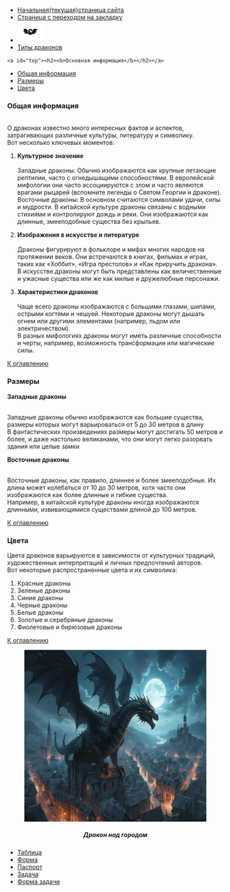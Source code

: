 <head>
    <meta charset="UTF-8">
    <title>Драконы</title>
</head>

<body>

<ul>
    <li><a href="file:///D:/%D1%83%D1%87%D0%B5%D0%B1%D0%B0/%D1%81%D0%B0%D0%B9%D1%82/1-5.html" target="_self">Начальная(текущая)страница сайта</a>
    <li><a href="file:///D:/%D1%83%D1%87%D0%B5%D0%B1%D0%B0/%D1%81%D0%B0%D0%B9%D1%82/1-5.html#head1" target="_self">Страница с переходом на закладку</a>
    <li><a href="https://dracons.fandom.com/ru/wiki/%D0%9A%D0%BB%D0%B0%D1%81%D1%81%D1%8B_%D0%B4%D1%80%D0%B0%D0%BA%D0%BE%D0%BD%D0%BE%D0%B2"  target="_blank"><img height="50px" src="иконка.png"></a>
    <li><a href="https://dracons.fandom.com/ru/wiki/%D0%A2%D0%B8%D0%BF%D1%8B_%D0%94%D1%80%D0%B0%D0%BA%D0%BE%D0%BD%D0%BE%D0%B2"  target="_blank">Типы драконов</a>
</ul>

    <a id="top"><h2><b>Основная информация</b></h2></a>
<ul>
    <li><a href="#head1" target="_self">Общая информация</a></li>
	<li><a href="#head2" target="_self">Размеры</a></li>
	<li><a href="#head3" target="_self">Цвета</a></li>
</ul>

<a id="head1"><h3>Общая информация</a></h3>
<p><br>О драконах известно много интересных фактов и аспектов, затрагивающих различные культуры, литературу и символику. 
<br>Вот несколько ключевых моментов:</p>
<p><ol><li><b>Культурное значение</b></li>
<br>Западные драконы: Обычно изображаются как крупные летающие рептилии, часто с огнедышащими способностями. В европейской мифологии они часто ассоциируются с злом и часто являются врагами рыцарей (вспомните легенды о Святом Георгии и драконе).
<br>Восточные драконы: В основном считаются символами удачи, силы и мудрости. В китайской культуре драконы связаны с водными стихиями и контролируют дождь и реки. Они изображаются как длинные, змееподобные существа без крыльев.
<p><li><b>Изображения в искусстве и литературе</b></li>
<br>Драконы фигурируют в фольклоре и мифах многих народов на протяжении веков. Они встречаются в книгах, фильмах и играх, таких как «Хоббит», «Игра престолов» и «Как приручить дракона».
<br>В искусстве драконы могут быть представлены как величественные и ужасные существа или же как милые и дружелюбные персонажи.</p>
<p><li><b>Характеристики драконов</b></li>
<br>Чаще всего драконы изображаются с большими глазами, шипами, острыми когтями и чешуей. Некоторые драконы могут дышать огнем или другими элементами (например, льдом или электричеством).
<br>В разных мифологиях драконы могут иметь различные способности и черты, например, возможность трансформации или магические силы.</p>
</ol>
<a href="#top" target="_self">К оглавлению</a>

<h3><a id="head2"> Размеры</a></h3>
<p><b>Западные драконы</b></p>
<br>Западные драконы обычно изображаются как большие существа, размеры которых могут варьироваться от 5 до 30 метров в длину
<br>В фантастических произведениях размеры могут достигать 50 метров и более, и даже настолько великанами, что они могут легко разорвать здания или целые замки
<p><b>Восточные драконы</b></p>
<br>Восточные драконы, как правило, длиннее и более змееподобные. Их длина может колебаться от 10 до 30 метров, хотя часто они изображаются как более длинные и гибкие существа.
<br>Например, в китайской культуре драконы иногда изображаются длинными, извивающимися существами длиной до 100 метров.
<p><a href="#top" target="_self">К оглавлению</a></p>


<h3><a id="head3">Цвета</a></h3>
<p>Цвета драконов варьируются в зависимости от культурных традиций, художественных интерпретаций и личных предпочтений авторов. 
<br>Вот некоторые распространенные цвета и их символика:</p>
<p><ol><li>Красные драконы</li>
<li>Зеленые драконы</li>
<li>Синие драконы</li>
<li>Черные драконы</li>
<li>Белые драконы</li>
<li>Золотые и серебряные драконы</li>
<li>Фиолетовые и бирюзовые драконы</li>
</ol></p>
<a href="#top" target="_self">К оглавлению</a>
<p><figure align="center"><img src="99px_ru_wallpaper_361519_drakon_stoit_na_zdanii_posredi_srednevekovogo_goroda_v.jpg" height="400px" width="600px">
 <figcaption><h5>Дракон над городом</figcaption>
 </figure>

<nav class="card-header">
<ul class="nav nav-tabs card-header-tabs">
  <li class="nav-item">
    <a class="nav-link active" href="таблица.html">Таблица</a>
  </li>
  <li class="nav-item">
    <a class="nav-link" href="запрос.html">Форма</a>
  </li>
  <li class="nav-item">
    <a class="nav-link" href="паспорт2.html">Паспорт</a>
 
  <li class="nav-item">
    <a class="nav-link active" href="задача.html">Задача</a>
  </li>
  <li class="nav-item">
    <a class="nav-link active" href="задача2.html">Форма задачи</a>
  </li>
  </ul>

</nav>

</body>
